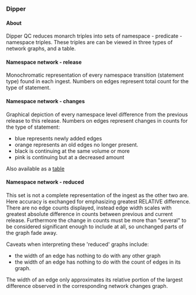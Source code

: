 ### Dipper

#### About
Dipper QC reduces monarch triples into sets of namespace - predicate - namespace triples.
These triples are can be viewed in three types of network graphs, and a table.

#### Namespace network - release
Monochromatic representation of every namespace transition (statement type) found in each ingest.
Numbers on edges represent total count for the type of statement.

#### Namespace network - changes

Graphical depiction of every namespace level difference from the previous release to this release.
Numbers on edges represent changes in counts for the type of statement:  
- blue represents newly added edges
- orange represents an old edges no longer present.
- black is continuing at the same volume or more
- pink is continuing but at a decreased amount

Also available as a [table](namespace-table.html)

#### Namespace network - reduced

This set is not a complete representation of the ingest as the other two are.
Here accuracy is exchanged for emphasizing greatest RELATIVE difference.
There are no edge counts displayed, instead edge width scales with
greatest absolute difference in counts between previous and current release.
Furthermore the change in counts must be more than "several" to be considered
significant enough to include at all, so unchanged parts of the graph fade away.
    
Caveats when interpreting these 'reduced' graphs include:
- the width of an edge has nothing to do with any other graph
- the width of an edge has nothing to do with the count of edges in its graph.

The width of an edge only approximates its relative portion of the largest difference
observed in the corresponding network changes graph.
